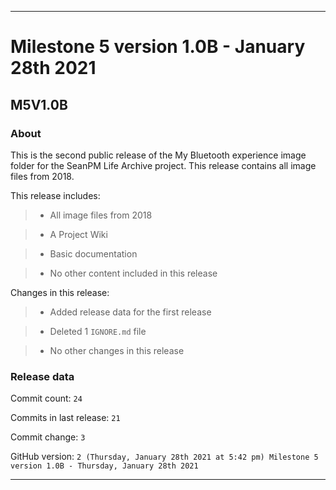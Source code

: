 
***

# Milestone 5 version 1.0B - January 28th 2021

## M5V1.0B

### About

This is the second public release of the My Bluetooth experience image folder for the SeanPM Life Archive project. This release contains all image files from 2018.

This release includes:

> * All image files from 2018

> * A Project Wiki

> * Basic documentation

> * No other content included in this release

Changes in this release:

> * Added release data for the first release

> * Deleted 1 `IGNORE.md` file

> * No other changes in this release

### Release data

Commit count: `24`

Commits in last release: `21`

Commit change: `3`

GitHub version: `2 (Thursday, January 28th 2021 at 5:42 pm) Milestone 5 version 1.0B - Thursday, January 28th 2021`

***
